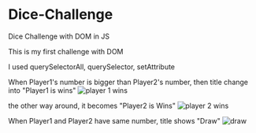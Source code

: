 # Dice-Challenge
Dice Challenge with DOM in JS

This is my first challenge with DOM

I used querySelectorAll, querySelector, setAttribute

When Player1's number is bigger than Player2's number, then title change into "Player1 is wins"
![player 1 wins](https://user-images.githubusercontent.com/113966724/207506613-ed3c83ec-5cc2-49e5-a719-735a87e4987e.png)

the other way around, it becomes "Player2 is Wins"
![player 2 wins](https://user-images.githubusercontent.com/113966724/207506616-9866bbdc-c860-4e3c-a6e5-fcc0f88ad2af.png)

When Player1 and Player2 have same number, title shows "Draw"
![draw](https://user-images.githubusercontent.com/113966724/207506621-da9d25e1-b492-4c40-9984-5fd7f6b02273.png)
